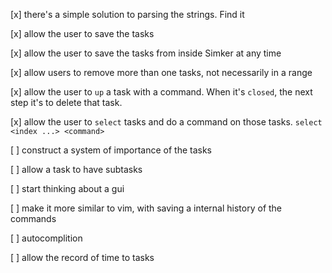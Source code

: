 [x] there's a simple solution to parsing the strings. Find it

[x] allow the user to save the tasks

[x] allow the user to save the tasks from inside Simker at any time

[x] allow users to remove more than one tasks, not necessarily in a range

[x] allow the user to `up` a task with a command. When it's `closed`, the next step it's to delete that task.

[x] allow the user to `select` tasks and do a command on those tasks. `select <index ...> <command>`

[ ] construct a system of importance of the tasks

[ ] allow a task to have subtasks

[ ] start thinking about a gui

[ ] make it more similar to vim, with saving a internal history of the commands

[ ] autocomplition

[ ] allow the record of time to tasks
